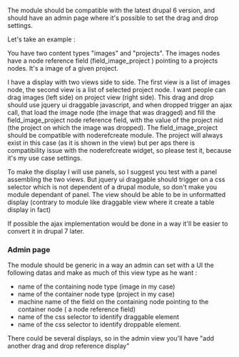 The module should be compatible with the latest drupal 6 version, 
and should have an admin page where it's possible to set the drag and drop settings.

Let's take an example : 

You have two content types "images" and "projects". 
The images nodes have a node reference field (field_image_project ) pointing to a projects nodes. 
It's a image of a given project. 

I have a display with two views side to side. 
The first view is a list of images node, the second view is a list of selected project node. 
I want people can drag images (left side) on project view (right side). 
This drag and drop should use jquery ui draggable javascript, and when dropped trigger an ajax call, that load the image node (the image that was dragged) and fill the field_image_project node reference field, with the value of the project nid (the project on which the image was dropped). 
The field_image_project should be compatible with noderefcreate module. The project will always exist in this case (as it is shown in the view) but per aps there is compatibility issue with the noderefcreate widget, so please test it, because it's my use case settings.

To make the display I will use panels, so I suggest you test with a panel assembling the two views.
But jquery ui draggable should trigger on a css selector which is not dependent of a drupal module, so don't make you module dependant of panel.
The view should be able to be in unformatted display (contrary to module like draggable view where it create a table display in fact)

If possible the ajax implementation would be done in a way it'll be easier to convert it in drupal 7 later.

### Admin page

The module should be generic in a way an admin can set with a UI the following datas and make as much of this view type as he want :

* name of the containing node type (image in my case)
* name of the container node type (project in my case)
* machine name of the field on the containing node pointing to the container node ( a node reference field)
* name of the css selector to identify draggable element
* name of the css selector to identify droppable element.

There could be several displays, so in the admin view you'll have "add another drag and drop reference display"



